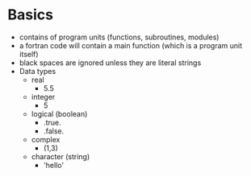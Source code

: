 # Basics

- contains of program units (functions, subroutines, modules)
- a fortran code will contain a main function (which is a program unit itself)
- black spaces are ignored unless they are literal strings
- Data types
  - real
    - 5.5
  - integer
    - 5
  - logical (boolean) 
    - .true.
    - .false.
  - complex
    - (1,3)
  - character (string)
    - 'hello'